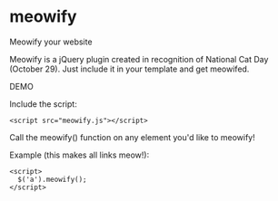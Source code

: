 # meowify
Meowify your website

Meowify is a jQuery plugin created in recognition of National Cat Day (October 29). Just include it in your template and get meowifed.

DEMO

Include the script:

```
<script src="meowify.js"></script>
```

Call the meowify() function on any element you'd like to meowify!

Example (this makes all links meow!):

```
<script>
  $('a').meowify();
</script>
```

